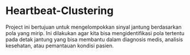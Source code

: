 # Heartbeat-Clustering
Project ini bertujuan untuk mengelompokkan sinyal jantung berdasarkan pola yang mirip. Ini dilakukan agar kita bisa mengidentifikasi pola tertentu pada detak jantung yang bisa membantu dalam diagnosis medis, analisis kesehatan, atau pemantauan kondisi pasien.
